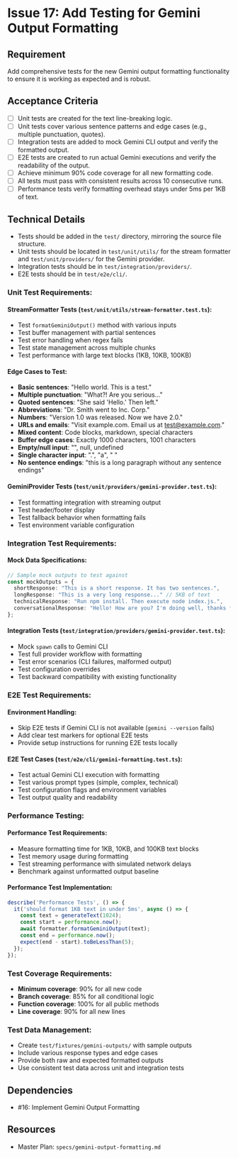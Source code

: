 # Issue 17: Add Testing for Gemini Output Formatting

## Requirement
Add comprehensive tests for the new Gemini output formatting functionality to ensure it is working as expected and is robust.

## Acceptance Criteria
- [ ] Unit tests are created for the text line-breaking logic.
- [ ] Unit tests cover various sentence patterns and edge cases (e.g., multiple punctuation, quotes).
- [ ] Integration tests are added to mock Gemini CLI output and verify the formatted output.
- [ ] E2E tests are created to run actual Gemini executions and verify the readability of the output.
- [ ] Achieve minimum 90% code coverage for all new formatting code.
- [ ] All tests must pass with consistent results across 10 consecutive runs.
- [ ] Performance tests verify formatting overhead stays under 5ms per 1KB of text.

## Technical Details
- Tests should be added in the `test/` directory, mirroring the source file structure.
- Unit tests should be located in `test/unit/utils/` for the stream formatter and `test/unit/providers/` for the Gemini provider.
- Integration tests should be in `test/integration/providers/`.
- E2E tests should be in `test/e2e/cli/`.

### Unit Test Requirements:

#### StreamFormatter Tests (`test/unit/utils/stream-formatter.test.ts`):
- Test `formatGeminiOutput()` method with various inputs
- Test buffer management with partial sentences
- Test error handling when regex fails
- Test state management across multiple chunks
- Test performance with large text blocks (1KB, 10KB, 100KB)

#### Edge Cases to Test:
- **Basic sentences**: "Hello world. This is a test."
- **Multiple punctuation**: "What?! Are you serious..."
- **Quoted sentences**: "She said 'Hello.' Then left."
- **Abbreviations**: "Dr. Smith went to Inc. Corp."
- **Numbers**: "Version 1.0 was released. Now we have 2.0."
- **URLs and emails**: "Visit example.com. Email us at test@example.com."
- **Mixed content**: Code blocks, markdown, special characters
- **Buffer edge cases**: Exactly 1000 characters, 1001 characters
- **Empty/null input**: "", null, undefined
- **Single character input**: ".", "a", " "
- **No sentence endings**: "this is a long paragraph without any sentence endings"

#### GeminiProvider Tests (`test/unit/providers/gemini-provider.test.ts`):
- Test formatting integration with streaming output
- Test header/footer display
- Test fallback behavior when formatting fails
- Test environment variable configuration

### Integration Test Requirements:

#### Mock Data Specifications:
```typescript
// Sample mock outputs to test against
const mockOutputs = {
  shortResponse: "This is a short response. It has two sentences.",
  longResponse: "This is a very long response..." // 5KB of text
  technicalResponse: "Run npm install. Then execute node index.js.",
  conversationalResponse: "Hello! How are you? I'm doing well, thanks for asking."
};
```

#### Integration Tests (`test/integration/providers/gemini-provider.test.ts`):
- Mock `spawn` calls to Gemini CLI
- Test full provider workflow with formatting
- Test error scenarios (CLI failures, malformed output)
- Test configuration overrides
- Test backward compatibility with existing functionality

### E2E Test Requirements:

#### Environment Handling:
- Skip E2E tests if Gemini CLI is not available (`gemini --version` fails)
- Add clear test markers for optional E2E tests
- Provide setup instructions for running E2E tests locally

#### E2E Test Cases (`test/e2e/cli/gemini-formatting.test.ts`):
- Test actual Gemini CLI execution with formatting
- Test various prompt types (simple, complex, technical)
- Test configuration flags and environment variables
- Test output quality and readability

### Performance Testing:

#### Performance Test Requirements:
- Measure formatting time for 1KB, 10KB, and 100KB text blocks
- Test memory usage during formatting
- Test streaming performance with simulated network delays
- Benchmark against unformatted output baseline

#### Performance Test Implementation:
```typescript
describe('Performance Tests', () => {
  it('should format 1KB text in under 5ms', async () => {
    const text = generateText(1024);
    const start = performance.now();
    await formatter.formatGeminiOutput(text);
    const end = performance.now();
    expect(end - start).toBeLessThan(5);
  });
});
```

### Test Coverage Requirements:
- **Minimum coverage**: 90% for all new code
- **Branch coverage**: 85% for all conditional logic
- **Function coverage**: 100% for all public methods
- **Line coverage**: 90% for all new lines

### Test Data Management:
- Create `test/fixtures/gemini-outputs/` with sample outputs
- Include various response types and edge cases
- Provide both raw and expected formatted outputs
- Use consistent test data across unit and integration tests

## Dependencies
- #16: Implement Gemini Output Formatting

## Resources
- Master Plan: `specs/gemini-output-formatting.md`